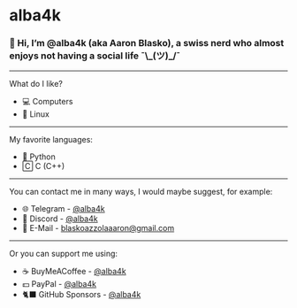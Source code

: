 # alba4k
### 👋 Hi, I’m @alba4k (aka Aaron Blasko), a swiss nerd who almost enjoys not having a social life ¯\\\_(ツ)\_/¯

---

What do I like?
* 💻 Computers
* 🐧 Linux

---

My favorite languages:
* 🐍 Python
* 🄲 C (C++)

---

You can contact me in many ways, I would maybe suggest, for example:
* 🌐 Telegram - [@alba4k](https://telegram.me/alba4k)
* 🤖 Discord - [@alba4k]([https://discord.com/channels/@me](https://discord.com/users/603136718891253761))
* 📧 E-Mail - blaskoazzolaaaron@gmail.com

---

Or you can support me using:
* ☕ BuyMeACoffee - [@alba4k](https://www.buymeacoffee.com/alba4k)
* 💵 PayPal - [@alba4k](https://www.paypal.me/alba4k)
* 🐈‍⬛ GitHub Sponsors - [@alba4k](https://github.com/sponsors/alba4k)

